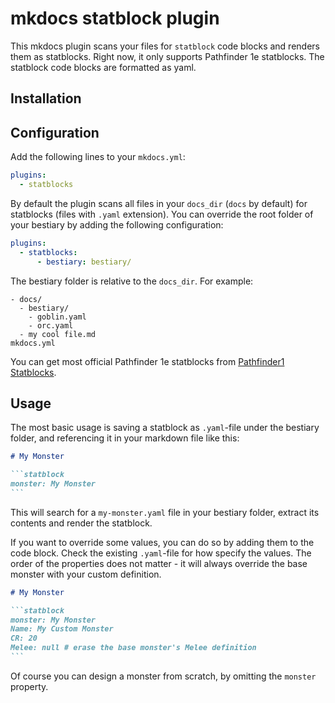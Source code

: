 # mkdocs statblock plugin

This mkdocs plugin scans your files for `statblock` code blocks and renders them as statblocks. Right now, it only supports Pathfinder 1e statblocks. The statblock code blocks are formatted as yaml.

## Installation

## Configuration

Add the following lines to your `mkdocs.yml`:

```yaml
plugins:
  - statblocks
```

By default the plugin scans all files in your `docs_dir` (`docs` by default) for statblocks (files with `.yaml` extension). You can override the root folder of your bestiary by adding the following configuration:

```yaml
plugins:
  - statblocks:
      - bestiary: bestiary/
```

The bestiary folder is relative to the `docs_dir`. For example:

```
- docs/
  - bestiary/
    - goblin.yaml
    - orc.yaml
  - my cool file.md
mkdocs.yml
```

You can get most official Pathfinder 1e statblocks from [Pathfinder1 Statblocks](https://github.com/johannes-z/pathfinder1-statblocks).

## Usage

The most basic usage is saving a statblock as `.yaml`-file under the bestiary folder, and referencing it in your markdown file like this:

````md
# My Monster

```statblock
monster: My Monster
```
````

This will search for a `my-monster.yaml` file in your bestiary folder, extract its contents and render the statblock.

If you want to override some values, you can do so by adding them to the code block. Check the existing `.yaml`-file for how specify the values. The order of the properties does not matter - it will always override the base monster with your custom definition.

````md
# My Monster

```statblock
monster: My Monster
Name: My Custom Monster
CR: 20
Melee: null # erase the base monster's Melee definition
```
````

Of course you can design a monster from scratch, by omitting the `monster` property.
